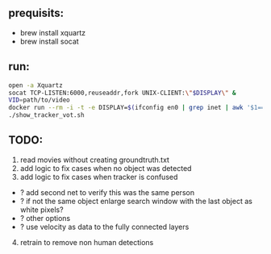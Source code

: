 ## prequisits:
- brew install xquartz
- brew install socat

## run:
```bash 
open -a Xquartz
socat TCP-LISTEN:6000,reuseaddr,fork UNIX-CLIENT:\"$DISPLAY\" &
VID=path/to/video
docker run --rm -i -t -e DISPLAY=$(ifconfig en0 | grep inet | awk '$1=="inet" {print $2}'):0 -v $VID:$(pwd)/data/test  -v $(pwd):$(pwd) -w $(pwd) orrbarkat/goturn:latest bash
./show_tracker_vot.sh
```

## TODO:
1. read movies without creating groundtruth.txt
2. add logic to fix cases when no object was detected
3. add logic to fix cases when tracker is confused
- ? add second net to verify this was the same person
- ? if not the same object enlarge search window with the last object as white pixels?
- ? other options
- ? use velocity as data to the fully connected layers
4. retrain to remove non human detections
